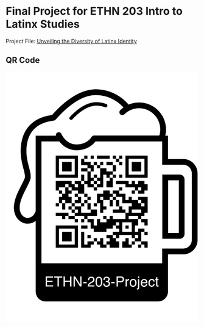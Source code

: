 
# Final Project for ETHN 203 Intro to Latinx Studies

Project File: [Unveiling the Diversity of Latinx Identity](https://github.com/SylviaVargas/ETHN-203-Project/blob/main/2024-Unveiling%20the%20Diversity%20of%20Latinx%20Identity-FINAL.pdf)

## QR Code
<img title="a title" alt="Alt text" src="Project-QRCode.png">
